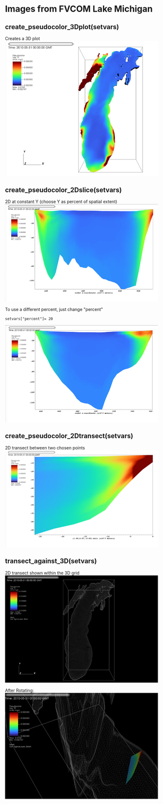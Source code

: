 # Images from FVCOM Lake Michigan

## create_pseudocolor_3Dplot(setvars)
Creates a 3D plot
![](3DLM.png)


## create_pseudocolor_2Dslice(setvars) 
2D at constant Y (choose Y as percent of spatial extent)
![](2DLM.png)

To use a different percent, just change "percent" 
```
setvars["percent"]= 20
```
![](2D20LM.png)

## create_pseudocolor_2Dtransect(setvars)
2D transect between two chosen points
![](transectLM.png)

## transect_against_3D(setvars)
2D transect shown within the 3D grid
![](3DtransectLM.png)

After Rotating:
![](rotateLM.png)




